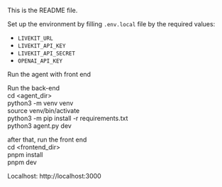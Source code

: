 This is the README file.

Set up the environment by filling `.env.local` file by the required values:

- `LIVEKIT_URL`
- `LIVEKIT_API_KEY`
- `LIVEKIT_API_SECRET`
- `OPENAI_API_KEY`

Run the agent with front end </br>

Run the back-end </br>
cd <agent_dir> </br>
python3 -m venv venv </br>
source venv/bin/activate </br>
python3 -m pip install -r requirements.txt </br>
python3 agent.py dev </br>

after that, run the front end </br>
cd <frontend_dir> </br>
pnpm install </br>
pnpm dev </br>

Localhost:
http://localhost:3000
